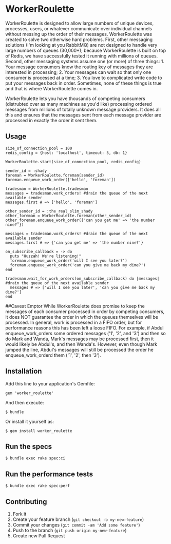 # WorkerRoulette

WorkerRoulette is designed to allow large numbers of unique devices, processes, users, or whatever communicate over individual channels without messing up the order of their messages. WorkerRoulette was created to solve two otherwise hard problems. First, other messaging solutions (I'm looking at you RabbitMQ) are not designed to  handle very large numbers of queues (30,000+); because WorkerRoulette is built on top of Redis, we have successfully tested it running with millions of queues. Second, other messaging systems assume one (or more) of three things: 1. Your message consumers know the routing key of messages they are interested in processing; 2. Your messages can wait so that only one consumer is processed at a time; 3. You love to complicated write code to put your messages back in order. Sometimes, none of these things is true and that is where WorkerRoulette comes in.

WorkerRoulette lets you have thousands of competing consumers (distrubted over as many machines as you'd like) processing ordered messages from millions of totally unknown message providers. It does all this and ensures that the messages sent from each message provider are processed in exactly the order it sent them.

## Usage
    size_of_connection_pool = 100
    redis_config = {host: 'localhost', timeout: 5, db: 1}

    WorkerRoulette.start(size_of_connection_pool, redis_config)

    sender_id = :shady
    foreman = WorkerRoulette.foreman(sender_id)
    foreman.enqueue_work_order(['hello', 'foreman'])

    tradesman = WorkerRoulette.tradesman
    messages = tradesman.work_orders! #drain the queue of the next available sender
    messages.first # => ['hello', 'foreman']

    other_sender_id = :the_real_slim_shady
    other_foreman = WorkerRoulette.foreman(other_sender_id)
    other_foreman.enqueue_work_order({'can you get me' => 'the number nine?'})

    messages = tradesman.work_orders! #drain the queue of the next available sender
    messages.first # => {'can you get me' => 'the number nine?'}

    on_subscribe_callback = -> do
      puts "Huzzah! We're listening!"
      foreman.enqueue_work_order('will I see you later?')
      foreman.enqueue_work_order('can you give me back my dime?')
    end

    tradesman.wait_for_work_orders(on_subscribe_callback) do |messages| #drain the queue of the next available sender
      messages # => ['will I see you later', 'can you give me back my dime?']
    end

##Caveat Emptor
While WorkerRoulette does promise to keep the messages of each consumer processed in order by competing consumers, it does NOT guarantee the order in which the queues themselves will be processed. In general, work is processed in a FIFO order, but for performance reasons this has been left a loose FIFO. For example, if Abdul enqueue_work_orders some ordered messages ('1', '2', and '3') and then so do Mark and Wanda, Mark's messages may be processed first, then it would likely be Abdul's, and then Wanda's. However, even though Mark jumped the line, Abdul's messages will still be processed the order he enqueue_work_orderd them ('1', '2', then '3').

## Installation

Add this line to your application's Gemfile:

    gem 'worker_roulette'

And then execute:

    $ bundle

Or install it yourself as:

    $ gem install worker_roulette

## Run the specs

    $ bundle exec rake spec:ci

## Run the performance tests

    $ bundle exec rake spec:perf


## Contributing

1. Fork it
2. Create your feature branch (`git checkout -b my-new-feature`)
3. Commit your changes (`git commit -am 'Add some feature'`)
4. Push to the branch (`git push origin my-new-feature`)
5. Create new Pull Request
